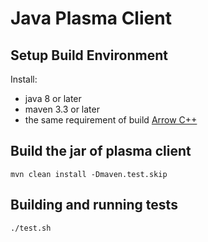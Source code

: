 <!---
  Licensed to the Apache Software Foundation (ASF) under one
  or more contributor license agreements.  See the NOTICE file
  distributed with this work for additional information
  regarding copyright ownership.  The ASF licenses this file
  to you under the Apache License, Version 2.0 (the
  "License"); you may not use this file except in compliance
  with the License.  You may obtain a copy of the License at

    http://www.apache.org/licenses/LICENSE-2.0

  Unless required by applicable law or agreed to in writing,
  software distributed under the License is distributed on an
  "AS IS" BASIS, WITHOUT WARRANTIES OR CONDITIONS OF ANY
  KIND, either express or implied.  See the License for the
  specific language governing permissions and limitations
  under the License.
-->

# Java Plasma Client

## Setup Build Environment

Install:
 - java 8 or later
 - maven 3.3 or later
 - the same requirement of build [Arrow C++](https://github.com/apache/arrow/tree/master/cpp)

## Build the jar of plasma client

```
mvn clean install -Dmaven.test.skip
```

## Building and running tests
```
./test.sh
```
